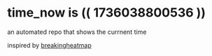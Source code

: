 # time_now is (( 1736038800536 ))

an automated repo that shows the currnent time

inspired by [breakingheatmap](https://github.com/breakingheatmap/breakingheatmap)